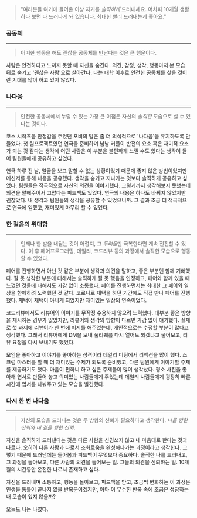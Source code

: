 > "여러분들 여기에 들어온 이상 자기를 *솔직하게* 드러내세요. 어차피 10개월 생활하다 보면 다 드러나게 돼 있습니다. 최대한 빨리 드러내는게 좋아요."


### 공동체
---
> 어떠한 행동을 해도 괜찮을 공동체를 만난다는 것은 큰 행운이다.

사람은 안전하다고 느끼지 못할 때 자신을 숨긴다. 의견, 감정, 생각, 행동마저 본 모습 뒤로 숨기고 '괜찮은 사람'으로 살아간다. 나는 대학 이후로 안전한 공동체를 찾을 것이란 기대를 많이 하고 있지 않았다. 



### 나다움
---
> 안전한 공동체에서 누릴 수 있는 가장 큰 이점은 자신의 *솔직한* 모습으로 살 수 있다는 것이다.

코스 시작즈음 안정감을 주었던 포비의 말은 좀 더 의식적으로 '나다움'을 유지하도록 만들었다. 첫 팀프로젝트였던 연극을 준비하며 남남 커플이 반전의 요소 혹은 재미적 요소가 되는 것 같다는 생각에 어떤 사람은 이 부분을 불편하게 느낄 수도 있다는 생각이 들어 팀원들에게 공유하고 싶었다.



연극 하루 전 날, 얼굴을 보고 말할 수 없는 상황이었기 때문에 좋지 않은 방법이었지만 메신저를 통해 내용을 공유했다. 생각을 숨기고 지나가는 것보다 솔직하게 공유하고 싶었다. 팀원들은 적극적으로 자신의 의견을 이야기했다. 그렇게까지 생각해보지 못했는데 의견을 말해주어서 고맙다는 피드백도 있었다. 연극의 내용은 하나도 바뀌지 않았지만 괜찮았다. 내 생각과 팀원들의 생각을 공유할 수 있었으니까. 그 결과 조금 더 적극적으로 연극에 임했고, 재미있게 마무리 할 수 있었다.



### 한 걸음의 위대함
---
> 언제나 한 발을 내딛는 것이 어렵지, 그 *두려움*만 극복한다면 계속 전진할 수 있다. 이 후 페어프로그래밍, 데일리, 코드리뷰 등의 과정에서 솔직한 모습으로 행동할 수 있었다.

페어를 진행하면서 아닌 것 같은 부분에 생각과 의견을 말하고, 좋은 부분엔 함께 기뻐했다. 잘 못 생각한 부분에 대해서는 솔직하게 잘 못 했음을 인정하고, 페어와 함께 있을 때 느꼈던 것들에 대해서도 가감 없이 소통했다. 페어를 진행하면서는 최대한 그 페어와 일상을 함께하려 노력했던 것 같다. 코로나로 재택을 하던 기간에도 직접 만나 페어를 진행했다. 재택이 재택이 아니게 되었지만 재미있는 일상의 연속이었다.



코드리뷰에서도 리뷰어의 이야기를 무작정 수용하지 않으려 노력했다. 대부분 좋은 방향을 제시하는 경우가 많았지만, 리뷰어와 생각의 방향이 다르면 가감 없이 얘기했다. 실제로 첫 과제에 리뷰어가 한 번에 머지를 해주었는데, 개인적으로는 수정할 부분이 많다고 생각했다. 그래서 리뷰어에게 DM을 보내 풀리퀘를 다시 열어도 되겠냐고 물어보고, 리뷰 요청을 다시 보내기도 했었다.



모임을 좋아하고 이야기를 좋아하는 성격이라 데일리 미팅에서 리액션을 많이 했다. 스크럼 마스터를 할 때 더 재미있는 주제가 되도록 준비했고, 다른 팀원에게 이야기할 주제를 제공하기도 했다. 마음이 편하니 하고 싶은 주제들이 많이 생각났다. 평소 사진을 좋아해 엽서로 만들어 놓고 의미있는 사람들에게 주었는데 데일리 사람들에게 굉장히 빠른 시간에 엽서를 나눠주고 있는 모습을 발견했다.



### 다시 한 번 나다움
---
> 자신의 모습을 드러내는 것은 두 방향의 신뢰가 필요하다고 생각한다. *나를 향한 신뢰와 내 곁을 향한 신뢰*.  

자신을 솔직하게 드러낸다는 것은 다른 사람을 신경쓰지 않고 내 마음대로 한다는 것과 다르다. 오히려 다른 사람과 나로서 조화로움을 완성해나가는 과정이라고 생각한다. 그렇기 때문에 드러냄에는 돌아봄과 피드백이 무엇보다 중요하다. 솔직한 나를 드러내고, 그 과정을 돌아보고, 다른 사람의 의견을 들어보는 일. 그들의 의견을 신뢰하는 일. 10개월의 시간동안 온전한 나로서 존재하고 싶다.



자신을 드러내며 소통하고, 행동을 돌아보고, 피드백을 받고, 조금씩 변화하는 이 과정은 인생을 통틀어 끝나지 않을 반복문이겠지만, 아마 이 무수한 반복 속에 조금은 성장하는 내 모습이 있지 않을까?

오늘도 나는 나였다.

